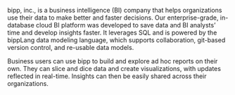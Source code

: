 bipp, inc., is a business intelligence (BI) company that helps organizations use their data to make better and faster decisions.
Our enterprise-grade, in-database cloud BI platform was developed to save data and BI analysts’ time and develop insights faster.
It leverages SQL and is powered by the bippLang data modeling language, which supports collaboration, git-based version control, and re-usable data models.
 
Business users can use bipp to build and explore ad hoc reports on their own.
They can slice and dice data and create visualizations, with updates reflected in real-time. Insights can then be easily shared across their organizations. 
